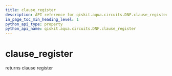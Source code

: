 ```yaml
---
title: clause_register
description: API reference for qiskit.aqua.circuits.DNF.clause_register
in_page_toc_min_heading_level: 1
python_api_type: property
python_api_name: qiskit.aqua.circuits.DNF.clause_register
---
```


# clause\_register

returns clause register

